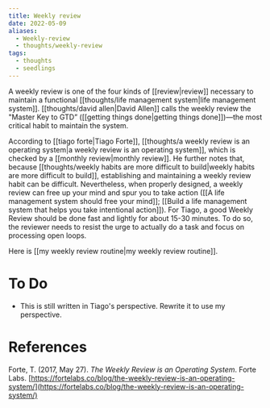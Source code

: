 ```yaml
---
title: Weekly review
date: 2022-05-09
aliases:
  - Weekly-review
  - thoughts/weekly-review
tags:
  - thoughts
  - seedlings
---
```

A weekly review is one of the four kinds of [[review|review]] necessary to maintain a functional [[thoughts/life management system|life management system]]. [[thoughts/david allen|David Allen]] calls the weekly review the "Master Key to GTD” ([[getting things done|getting things done]])—the most critical habit to maintain the system.

According to [[tiago forte|Tiago Forte]], [[thoughts/a weekly review is an operating system|a weekly review is an operating system]], which is checked by a [[monthly review|monthly review]]. He further notes that, because [[thoughts/weekly habits are more difficult to build|weekly habits are more difficult to build]], establishing and maintaining a weekly review habit can be difficult. Nevertheless, when properly designed, a weekly review can free up your mind and spur you to take action ([[A life management system should free your mind]]; [[Build a life management system that helps you take intentional action]]). For Tiago, a good Weekly Review should be done fast and lightly for about 15-30 minutes. To do so, the reviewer needs to resist the urge to actually do a task and focus on processing open loops.

Here is [[my weekly review routine|my weekly review routine]].

# To Do

- This is still written in Tiago's perspective. Rewrite it to use my perspective.

# References

Forte, T. (2017, May 27). *The Weekly Review is an Operating System*. Forte Labs. [https://fortelabs.co/blog/the-weekly-review-is-an-operating-system/](https://fortelabs.co/blog/the-weekly-review-is-an-operating-system/)